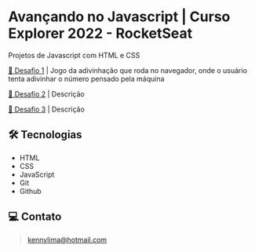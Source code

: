 # Avançando no Javascript | Curso Explorer 2022 - RocketSeat 

Projetos de Javascript com HTML e CSS

[🔗 Desafio 1](https://github.com/kennylima/Trilha_explorer_RocketSeat/tree/main/08%20-%20Avan%C3%A7ando%20no%20Javascript/01%20-%20Jogo%20da%20adivinha%C3%A7%C3%A3o) | Jogo da adivinhação que roda no navegador, onde o usuário tenta adivinhar o número pensado pela máquina

[🔗 Desafio 2]() | Descrição

[🔗 Desafio 3]() | Descrição

## 🛠 Tecnologias 
- HTML
- CSS
- JavaScript
- Git
- Github

## 💻 Contato 

 > kennylima@hotmail.com